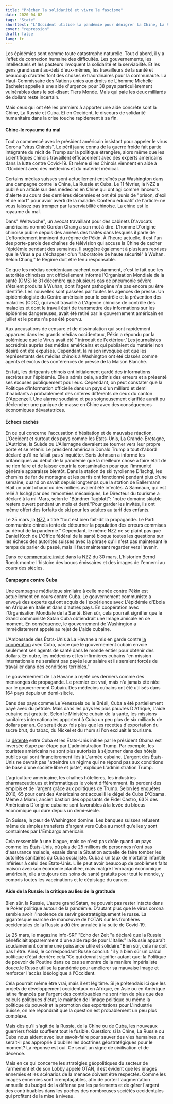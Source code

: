 ```yaml
---
title: "Prêcher la solidarité et vivre le fascisme"
date: 2020-04-02
tags: "State"
shorttext: "L'Occident utilise la pandémie pour dénigrer la Chine, La Russie et Cuba."
cover: "repression"
draft: false
lang: fr
---
```


Les épidémies sont comme toute catastrophe naturelle. Tout d'abord, il y a l'effet de connexion humaine des difficultés. Les gouvernements, les intellectuels et les pasteurs invoquent la solidarité et la serviabilité. Et les gens grandissent au-delà d'eux-mêmes, les travailleurs de la santé et beaucoup d'autres font des choses extraordinaires pour la communauté. La Haut-Commissaire des Nations unies aux droits de L'homme Michelle Bachelet appelle à une aide d'urgence pour 38 pays particulièrement vulnérables dans le soi-disant Tiers Monde. Mais qui paie les deux milliards de dollars reste incertain.

Mais ceux qui ont été les premiers à apporter une aide concrète sont la Chine, La Russie et Cuba. Et en Occident, le discours de solidarité humanitaire dans la crise touche rapidement à sa fin.

#### Chine-le royaume du mal

Tout a commencé avec le président américain insistant pour appeler le virus Corona "[virus Chinois](https://edition.cnn.com/2020/03/17/politics/trump-china-coronavirus/index.html "Trump again defends use of the term 'China virus'")". Le péril jaune connu de la guerre froide fait partie intégrante du récit de Trump sur la politique étrangère, alors même que les scientifiques chinois travaillent efficacement avec des experts américains dans la lutte contre Covid-19. Et même si les Chinois viennent en aide à l'Occident avec des médecins et du matériel médical.

Certains médias suisses sont actuellement entraînés par Washington dans une campagne contre la Chine, La Russie et Cuba. Le 11 février, la NZZ a publié un article sur des médecins en Chine qui ont agi comme lanceurs d'alerte au cours des dernières décennies et ont été punis de "prison, d'exil et de mort" pour avoir averti de la maladie. Contenu éducatif de l'article: ne vous laissez pas tromper par la serviabilité chinoise. La chine est le royaume du mal.

Dans" Weltwoche", un avocat travaillant pour des cabinets D'avocats américains nommé Gordon Chang a son mot à dire. L'homme D'origine chinoise publie depuis des années des traités dans lesquels il parle de L'effondrement imminent du régime de Pékin. À l'heure actuelle, il est l'un des porte-parole des chaînes de télévision qui accuse la Chine de cacher l'épidémie pendant des semaines. Il suggère également à plusieurs reprises que le Virus a pu s'échapper d'un "laboratoire de haute sécurité" à Wuhan. Selon Chang," le Régime doit être tenu responsable.

Ce que les médias occidentaux cachent constamment, c'est le fait que les autorités chinoises ont officiellement informé l'Organisation Mondiale de la santé (OMS) le 31 décembre que plusieurs cas de pneumonie sévère s'étaient produits à Wuhan, dont l'agent pathogène n'a pas encore pu être identifié. Les nouvelles sont passées par toutes les agences de presse. Un épidémiologiste du Centre américain pour le contrôle et la prévention des maladies (CDC), qui avait travaillé à L'Agence chinoise de contrôle des maladies et dont le travail était de transmettre des informations sur les épidémies dangereuses, avait été retiré par le gouvernement américain en juillet et le poste n'a pas été pourvu.

Aux accusations de censure et de dissimulation qui sont rapidement apparues dans les grands médias occidentaux, Pékin a répondu par la polémique que le Virus avait été " introduit de l'extérieur."Les journalistes accrédités auprès des médias américains et qui publiaient du matériel non désiré ont été expulsés. Cependant, la raison invoquée est que les représentants des médias chinois à Washington ont été classés comme agents et exclus des conférences de presse de la Maison Blanche.

En fait, les dirigeants chinois ont initialement gardé des informations secrètes sur l'épidémie. Elle a admis cela, a admis des erreurs et a présenté ses excuses publiquement pour eux. Cependant, on peut constater que la Politique d'information officielle dans un pays d'un milliard et demi d'habitants a probablement des critères différents de ceux du canton D'Appenzell. Une alarme soudaine et pas soigneusement clarifiée aurait pu déclencher une panique de masse en Chine avec des conséquences économiques dévastatrices.

#### Échecs cachés

En ce qui concerne l'accusation d'hésitation et de mauvaise réaction, L'Occident et surtout des pays comme les États-Unis, La Grande-Bretagne, L'Autriche, la Suède ou L'Allemagne devraient se tourner vers leur propre porte et se retenir. Le président américain Donald Trump a tout d'abord déclaré qu'il ne fallait pas s'inquiéter. Boris Johnson a informé les britanniques au début de la pandémie que la meilleure chose à faire était de ne rien faire et de laisser courir la contamination pour que l'immunité générale apparaisse bientôt. Dans la station de ski tyrolienne D'Ischgl, les chemins de fer de montagne et les partis ont fonctionné pendant plus d'une semaine, quand on savait depuis longtemps que la station de Ballermann était un point chaud où des milliers avaient été infectés. A Samnaun, qui est relié à Ischgl par des remontées mécaniques, Le Directeur du tourisme a déclaré à la mi-Mars, selon le "Bündner Tagblatt": "notre domaine skiable restera ouvert pendant un mois et demi."Pour garder les invités, ils ont même offert des forfaits de ski pour les adultes au tarif des enfants.

Le 25 mars ,la [NZZ](https://www.nzz.ch/international/coronavirus-propaganda-china-hat-alles-richtig-gemacht-ld.1548233 "China hat im Umgang mit dem Coronavirus alles richtig gemacht – so sagt es zumindest Pekings Propaganda") a titré "tout est bien fait-dit la propagande. Le Parti communiste chinois tente de détourner la population des erreurs commises au début de la pandémie." Cependant, le même NZZ ne se plaint pas que Daniel Koch de L'Office fédéral de la santé bloque toutes les questions sur les échecs des autorités suisses avec la phrase qu'il n'est pas maintenant le temps de parler du passé, mais il faut maintenant regarder vers l'avenir.

Dans ce [commentaire invité](https://www.nzz.ch/meinung/der-orientalische-feind-ist-ein-tiefsitzendes-stereotyp-das-jedoch-einen-medizinhistorischen-hintergrund-hat-ld.1548436 "Der 'orientalische Feind' ist ein tiefsitzendes Stereotyp, das jedoch einen medizinhistorischen Hintergrund hat") dans la NZZ du 30 mars, L'historien Bernd Roeck montre l'histoire des boucs émissaires et des images de l'ennemi au cours des siècles.

#### Campagne contre Cuba

Une campagne médiatique similaire à celle menée contre Pékin est actuellement en cours contre Cuba. Le gouvernement communiste a envoyé des experts qui ont acquis de l'expérience avec L'épidémie d'Ebola en Afrique en Italie et dans d'autres pays. En coopération avec l'Organisation Mondiale de la Santé. Bien sûr, cela pourrait signifier que le Grand communiste Satan Cuba obtiendrait une Image amicale en ce moment. En conséquence, le gouvernement de Washington a immédiatement appelé au rejet de L'aide cubaine.

L'Ambassade des États-Unis à La Havane a mis en garde contre [la coopération](https://morningstaronline.co.uk/article/w/us-pressures-countries-reject-cuban-aid-during-coronavirus-pandemic "US pressures countries to reject Cuban aid during coronavirus pandemic") avec Cuba, parce que le gouvernement cubain envoie seulement ses agents de santé dans le monde entier pour obtenir des dollars. En outre, les médecins et les infirmières cubains "en mission internationale ne seraient pas payés leur salaire et ils seraient forcés de travailler dans des conditions terribles."

Le gouvernement de La Havane a rejeté ces derniers comme des mensonges de propagande. Le premier est vrai, mais n'a jamais été niée par le gouvernement Cubain. Des médecins cubains ont été utilisés dans 164 pays depuis un demi-siècle.

Dans des pays comme Le Venezuela ou le Brésil, Cuba a été partiellement payé avec du pétrole. Mais dans les pays les plus pauvres D'Afrique, L'aide cubaine est gratuite. Selon le Ministère cubain de la santé, les missions sanitaires internationales apportent à Cuba un peu plus de six milliards de dollars par an. Ce serait deux fois plus que les recettes d'exportation du sucre brut, du tabac, du Nickel et du rhum si l'on excluait le tourisme.

La [détente](https://truthout.org/articles/trump-takes-aim-at-obama-s-detente-with-cuba/ "Trump Takes Aim at Obama’s Détente With Cuba") entre Cuba et les États-Unis initiée par le président Obama est inversée étape par étape par L'administration Trump. Par exemple, les touristes américains ne sont plus autorisés à séjourner dans des hôtels publics qui sont financièrement liés à L'armée cubaine. L'argent des États-Unis ne devrait pas "atteindre un régime qui ne répond pas aux conditions de base d'une société libre et juste", explique L'administration Trump.

L'agriculture américaine, les chaînes hôtelières, les industries pharmaceutiques et informatiques le voient différemment. Ils perdent des emplois et de l'argent grâce aux politiques de Trump. Selon les enquêtes 2016, 65 pour cent des Américains ont accueilli le dégel de Cuba D'Obama. Même à Miami, ancien bastion des opposants de Fidel Castro, 63% des Américains D'origine cubaine sont favorables à la levée du blocus économique qui dure depuis un demi-siècle.

En Suisse, la peur de Washington domine. Les banques suisses refusent même de simples transferts d'argent vers Cuba au motif qu'elles y sont contraintes par L'Embargo américain.

Cela ressemble à une blague, mais ce n'est pas drôle quand un pays comme les États-Unis, où plus de 25 millions de personnes n'ont pas d'assurance maladie, essaie dans la Situation actuelle de faire tomber les autorités sanitaires du Cuba socialiste. Cuba a un taux de mortalité infantile inférieur à celui des États-Unis. L'Île peut avoir beaucoup de problèmes faits maison avec son économie planifiée, mais malgré l'embargo économique américain, elle a toujours des soins de santé gratuits pour tout le monde, y compris toutes les vaccinations et le dépistage du cancer.

#### Aide de la Russie: la critique au lieu de la gratitude

Bien sûr, la Russie, L'autre grand Satan, ne pouvait pas rester intacte dans le Poker politique autour de la pandémie. D'autant plus que le virus corona semble avoir l'insolence de servir géostratégiquement le russe. La gigantesque marche de manœuvre de l'OTAN sur les frontières occidentales de la Russie a dû être annulée à la suite de Covid-19.

Le 25 mars, le magazine info-SRF "Echo der Zeit "a déclaré que la Russie bénéficiait apparemment d'une aide rapide pour L'Italie:" la Russie apparaît soudainement comme une puissance utile et solidaire."Bien sûr, cela ne doit pas l'être. Ainsi, le correspondant Russe conclut: "il y a bien sûr un calcul politique d'état derrière cela."Ce qui devrait signifier autant que: la Politique de pouvoir de Poutine dans ce cas se montre de la manière impérialiste douce.le Russe utilise la pandémie pour améliorer sa mauvaise Image et renforcer l'accès idéologique à l'Occident.

Cela pourrait même être vrai, mais il est légitime. Si je prétendais ici que les projets de développement occidentaux en Afrique, en Asie ou en Amérique latine financés par l'argent des contribuables ne sont rien de plus que des calculs politiques d'état, le maintien de l'image politique ou même la politique du pouvoir et la promotion des exportations pour L'industrie Suisse, on me répondrait que la question est probablement un peu plus complexe.

Mais dès qu'il s'agit de la Russie, de la Chine ou de Cuba, les nouveaux guerriers froids soufflent tout le fusible. Question: si la Chine, La Russie ou Cuba nous aident avec leur savoir-faire pour sauver des vies humaines, ne serait-il pas approprié d'oublier les doctrines géostratégiques pour le moment? La réponse est oui. Ce serait un signe de civilisation et de décence.

Mais en ce qui concerne les stratégies géopolitiques du secteur de l'armement et de son Lobby appelé OTAN, il est évident que les images ennemies et les scénarios de la menace doivent être respectés. Comme les images ennemies sont irremplaçables, afin de porter l'augmentation annuelle du budget de la défense par les parlements et de gérer l'argent des contribuables dans les poches des nombreuses sociétés occidentales qui profitent de la mise à niveau.

